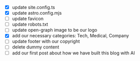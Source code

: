 - [x] update site.config.ts
- [x] update astro.config.mjs
- [ ] update favicon
- [ ] update robots.txt
- [ ] update open-graph image to be our logo
- [x] add our necessary categories: Tech, Medical, Company
- [ ] update footer with our copyright
- [ ] delete dummy content
- [ ] add our first post about how we have built this blog with AI